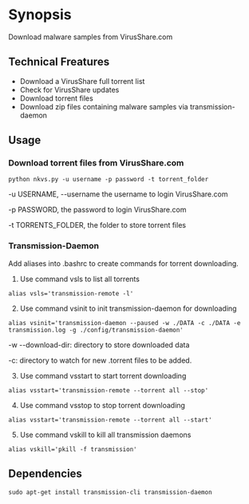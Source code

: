 # Synopsis
 Download malware samples from VirusShare.com

## Technical Freatures
- Download a VirusShare full torrent list
- Check for VirusShare updates
- Download torrent files
- Download zip files containing malware samples via transmission-daemon

## Usage

### Download torrent files from VirusShare.com

`python nkvs.py -u username -p password -t torrent_folder`

-u USERNAME, --username the username to login VirusShare.com

-p PASSWORD, the password to login VirusShare.com

-t TORRENTS_FOLDER, the folder to store torrent files

### Transmission-Daemon

Add aliases into .bashrc to create commands for torrent downloading.

1. Use command vsls to list all torrents

`alias vsls='transmission-remote -l'`

2. Use command vsinit to init transmission-daemon for downloading

`alias vsinit='transmission-daemon --paused -w ./DATA -c ./DATA -e transmission.log -g ./config/transmission-daemon'`

-w --download-dir: directory to store downloaded data 

-c: directory to watch for new .torrent files to be added. 

3. Use command vsstart to start torrent downloading

`alias vsstart='transmission-remote --torrent all --stop'`

4. Use command vsstop to stop torrent downloading

`alias vsstart='transmission-remote --torrent all --start'`

5. Use command vskill to kill all transmission daemons

`alias vskill='pkill -f transmission'`

## Dependencies

`sudo apt-get install transmission-cli transmission-daemon`
